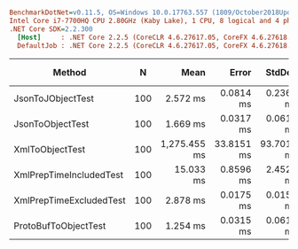 ``` ini

BenchmarkDotNet=v0.11.5, OS=Windows 10.0.17763.557 (1809/October2018Update/Redstone5)
Intel Core i7-7700HQ CPU 2.80GHz (Kaby Lake), 1 CPU, 8 logical and 4 physical cores
.NET Core SDK=2.2.300
  [Host]     : .NET Core 2.2.5 (CoreCLR 4.6.27617.05, CoreFX 4.6.27618.01), 64bit RyuJIT
  DefaultJob : .NET Core 2.2.5 (CoreCLR 4.6.27617.05, CoreFX 4.6.27618.01), 64bit RyuJIT


```
|                  Method |   N |         Mean |      Error |     StdDev |       Median |  Ratio | RatioSD |      Gen 0 | Gen 1 | Gen 2 |   Allocated |
|------------------------ |---- |-------------:|-----------:|-----------:|-------------:|-------:|--------:|-----------:|------:|------:|------------:|
|       JsonToJObjectTest | 100 |     2.572 ms |  0.0814 ms |  0.2363 ms |     2.486 ms |   1.58 |    0.19 |   695.3125 |     - |     - |   2137.5 KB |
|        JsonToObjectTest | 100 |     1.669 ms |  0.0317 ms |  0.0618 ms |     1.656 ms |   1.00 |    0.00 |   292.9688 |     - |     - |   903.91 KB |
|         XmlToObjectTest | 100 | 1,275.455 ms | 33.8151 ms | 93.7014 ms | 1,257.803 ms | 767.88 |   51.52 | 10000.0000 |     - |     - | 32596.84 KB |
| XmlPrepTimeIncludedTest | 100 |    15.033 ms |  0.8596 ms |  2.4526 ms |    14.248 ms |   9.38 |    1.47 |   843.7500 |     - |     - |  2604.43 KB |
| XmlPrepTimeExcludedTest | 100 |     2.878 ms |  0.0175 ms |  0.0155 ms |     2.878 ms |   1.75 |    0.07 |   734.3750 |     - |     - |  2260.16 KB |
|    ProtoBufToObjectTest | 100 |     1.254 ms |  0.0315 ms |  0.0615 ms |     1.234 ms |   0.75 |    0.05 |   105.4688 |     - |     - |   326.56 KB |
